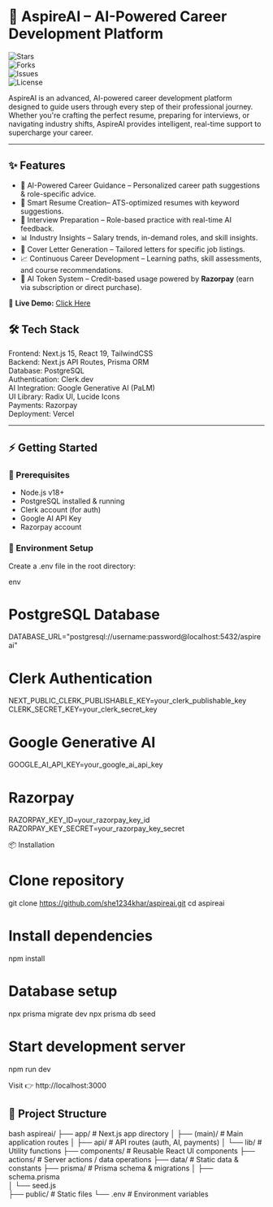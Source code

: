 # 🚀 AspireAI – AI-Powered Career Development Platform  

![Stars](https://img.shields.io/github/stars/she1234khar/aspireai?style=social)  
![Forks](https://img.shields.io/github/forks/she1234khar/aspireai?style=social)  
![Issues](https://img.shields.io/github/issues/she1234khar/aspireai)  
![License](https://img.shields.io/github/license/she1234khar/aspireai)  

AspireAI is an advanced, AI-powered career development platform designed to guide users through every step of their professional journey.  
Whether you're crafting the perfect resume, preparing for interviews, or navigating industry shifts, AspireAI provides intelligent, real-time support to supercharge your career.  

---

## ✨ Features  

- 🤖 AI-Powered Career Guidance – Personalized career path suggestions & role-specific advice.  
- 📄 Smart Resume Creation– ATS-optimized resumes with keyword suggestions.  
- 🎤 Interview Preparation – Role-based practice with real-time AI feedback.  
- 📊 Industry Insights – Salary trends, in-demand roles, and skill insights.  
- 📝 Cover Letter Generation – Tailored letters for specific job listings.  
- 📈 Continuous Career Development – Learning paths, skill assessments, and course recommendations.  
- 💎 AI Token System – Credit-based usage powered by **Razorpay** (earn via subscription or direct purchase).  

🔗 **Live Demo:** [Click Here](ai-career-sense.vercel.app)  

## 🛠 Tech Stack  

Frontend: Next.js 15, React 19, TailwindCSS  
Backend: Next.js API Routes, Prisma ORM  
Database: PostgreSQL  
Authentication: Clerk.dev  
AI Integration: Google Generative AI (PaLM)  
UI Library: Radix UI, Lucide Icons  
Payments: Razorpay  
Deployment: Vercel  

---

## ⚡ Getting Started  

### 🔧 Prerequisites  
- Node.js v18+  
- PostgreSQL installed & running  
- Clerk account (for auth)  
- Google AI API Key  
- Razorpay account  

### 📁 Environment Setup  

Create a .env file in the root directory:  

env
# PostgreSQL Database
DATABASE_URL="postgresql://username:password@localhost:5432/aspireai"

# Clerk Authentication
NEXT_PUBLIC_CLERK_PUBLISHABLE_KEY=your_clerk_publishable_key
CLERK_SECRET_KEY=your_clerk_secret_key

# Google Generative AI
GOOGLE_AI_API_KEY=your_google_ai_api_key

# Razorpay
RAZORPAY_KEY_ID=your_razorpay_key_id
RAZORPAY_KEY_SECRET=your_razorpay_key_secret

📦 Installation

# Clone repository
git clone https://github.com/she1234khar/aspireai.git
cd aspireai

# Install dependencies
npm install

# Database setup
npx prisma migrate dev
npx prisma db seed

# Start development server
npm run dev

Visit 👉 http://localhost:3000

## 📂 Project Structure  

bash
aspireai/
├── app/                  # Next.js app directory
│   ├── (main)/           # Main application routes
│   ├── api/              # API routes (auth, AI, payments)
│   └── lib/              # Utility functions
├── components/           # Reusable React UI components
├── actions/              # Server actions / data operations
├── data/                 # Static data & constants
├── prisma/               # Prisma schema & migrations
│   ├── schema.prisma     
│   └── seed.js           
├── public/               # Static files
└── .env                  # Environment variables




